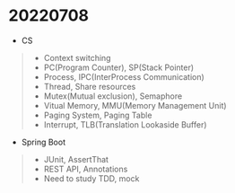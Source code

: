 # 20220708

- CS
> - Context switching
> - PC(Program Counter), SP(Stack Pointer)
> - Process, IPC(InterProcess Communication)
> - Thread, Share resources
> - Mutex(Mutual exclusion), Semaphore
> - Vitual Memory, MMU(Memory Management Unit)
> - Paging System, Paging Table
> - Interrupt, TLB(Translation Lookaside Buffer)

- Spring Boot
> - JUnit, AssertThat
> - REST API, Annotations
> - Need to study TDD, mock



